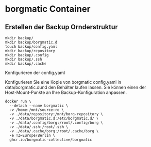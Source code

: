 # borgmatic Container

## Erstellen der Backup Ornderstruktur

```
mkdir backup/
mkdir backup/borgmatic.d
touch backup/config.yaml
mkdir backup/repository
mkdir backup/.config
mkdir backup/.ssh
mkdir backup/.cache
```
Konfigurieren der config.yaml

Konfigurieren Sie eine Kopie von borgmatic config.yaml in data/borgmatic.dund den Behälter laufen lassen. Sie können einen der Host-Mount-Punkte an Ihre Backup-Konfiguration anpassen.
```
docker run \
  --detach --name borgmatic \
  -v /home:/mnt/source:ro \
  -v ./data/repository:/mnt/borg-repository \
  -v ./data/borgmatic.d:/etc/borgmatic.d/ \
  -v ./data/.config/borg:/root/.config/borg \
  -v ./data/.ssh:/root/.ssh \
  -v ./data/.cache/borg:/root/.cache/borg \
  -e TZ=Europe/Berlin \
  ghcr.io/borgmatic-collective/borgmatic
```
